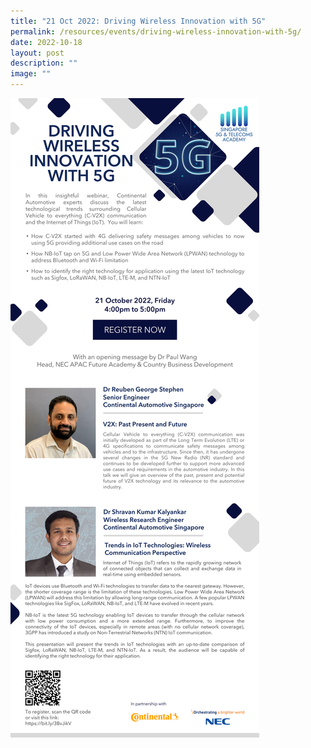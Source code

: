 ```yaml
---
title: "21 Oct 2022: Driving Wireless Innovation with 5G"
permalink: /resources/events/driving-wireless-innovation-with-5g/
date: 2022-10-18
layout: post
description: ""
image: ""
---
```

![NEC Webinar](/images/events/events/NEC%20Webinar%20eDM.jpg)

